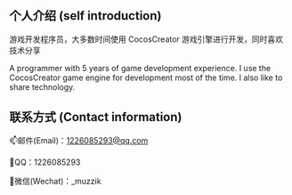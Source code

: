 ## 个人介绍 (self introduction)

游戏开发程序员，大多数时间使用 CocosCreator 游戏引擎进行开发，同时喜欢技术分享

A programmer with 5 years of game development experience. I use the CocosCreator game engine for development most of the time. I also like to share technology.

## 联系方式 (Contact information)

📫邮件(Email)：1226085293@qq.com

🐧QQ：1226085293

💬微信(Wechat)：_muzzik

<!---
1226085293/1226085293 is a ✨ special ✨ repository because its `README.md` (this file) appears on your GitHub profile.
You can click the Preview link to take a look at your changes.
--->

